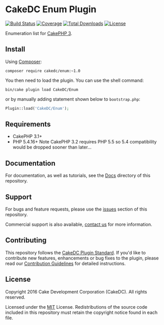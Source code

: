 CakeDC Enum Plugin
==================

[![Build Status](https://img.shields.io/travis/CakeDC/Enum/master.svg?style=flat-square)](https://travis-ci.org/CakeDC/Enum)
[![Coverage](https://img.shields.io/coveralls/CakeDC/Enum/master.svg?style=flat-square)](https://coveralls.io/r/CakeDC/Enum)
[![Total Downloads](https://img.shields.io/packagist/dt/cakedc/enum.svg?style=flat-square)](https://packagist.org/packages/cakedc/enum)
[![License](https://img.shields.io/badge/license-MIT-blue.svg?style=flat-square)](LICENSE)

Enumeration list for [CakePHP 3](http://cakephp.org).

Install
-------

Using [Composer](http://getcomposer.org):

```
composer require cakedc/enum:~1.0
```

You then need to load the plugin. You can use the shell command:

```
bin/cake plugin load CakeDC/Enum
```

or by manually adding statement shown below to `bootstrap.php`:

```php
Plugin::load('CakeDC/Enum');
```

Requirements
------------

* CakePHP 3.1+
* PHP 5.4.16+ Note CakePHP 3.2 requires PHP 5.5 so 5.4 compatibility would be dropped sooner than later...

Documentation
-------------

For documentation, as well as tutorials, see the [Docs](Docs/Home.md) directory of this repository.

Support
-------

For bugs and feature requests, please use the [issues](https://github.com/CakeDC/Enum/issues) section of this repository.

Commercial support is also available, [contact us](http://cakedc.com/contact) for more information.

Contributing
------------

This repository follows the [CakeDC Plugin Standard](http://cakedc.com/plugin-standard). If you'd like to contribute new features, enhancements or bug fixes to the plugin, please read our [Contribution Guidelines](http://cakedc.com/contribution-guidelines) for detailed instructions.

License
-------

Copyright 2016 Cake Development Corporation (CakeDC). All rights reserved.

Licensed under the [MIT](http://www.opensource.org/licenses/mit-license.php) License. Redistributions of the source code included in this repository must retain the copyright notice found in each file.

